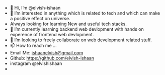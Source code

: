 - 👋 Hi, I’m @elvish-ishaan
- 👀 I’m interested in anything which is related to tech and which can make a positive effect on universe.
-  Always looking for learning New and useful tech stacks.
- 🌱 I’m currently learning backend  web devlopment with hands on experence of frontend web devlopment. 
- 💞️ I’m looking to freely collaborate on web development related stuff.
- 📫 How to reach me ...
-  Email Me: ishaanelvish@gmail.com
-  Github: https://github.com/elvish-ishaan
- instagram @elvishishaan
-

<!---
elvish-ishaan/elvish-ishaan is a ✨ special ✨ repository because its `README.md` (this file) appears on your GitHub profile.
You can click the Preview link to take a look at your changes.
--->
